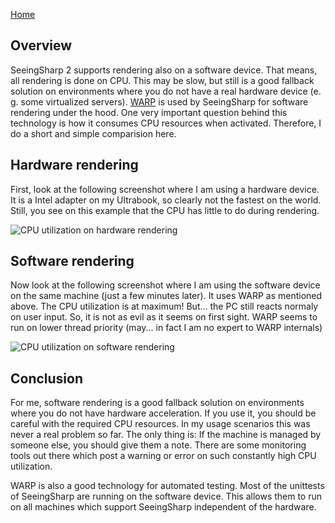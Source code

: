 [Home](README.md)

## Overview
SeeingSharp 2 supports rendering also on a software device. That means, all rendering is done on CPU. This may be slow, but still is a good fallback solution on environments where you do not have a real hardware device (e. g. some virtualized servers). [WARP](https://docs.microsoft.com/en-us/windows/win32/direct3darticles/directx-warp) is used by SeeingSharp for software rendering under the hood. One very important question behind this technology is how it consumes CPU resources when activated. Therefore, I do a short and simple comparision here.

## Hardware rendering
First, look at the following screenshot where I am using a hardware device. It is a Intel adapter on my Ultrabook, so clearly not the fastest on the world. Still, you see on this example that the CPU has little to do during rendering.

![CPU utilization on hardware rendering](images/CpuUsage_Hardware.png)

## Software rendering
Now look at the following screenshot where I am using the software device on the same machine (just a few minutes later). It uses WARP as mentioned above. The CPU utilization is at maximum! But... the PC still reacts normaly on user input. So, it is not as evil as it seems on first sight. WARP seems to run on lower thread priority (may... in fact I am no expert to WARP internals)

![CPU utilization on software rendering](images/CpuUsage_Software.png)

## Conclusion
For me, software rendering is a good fallback solution on environments where you do not have hardware acceleration. If you use it, you should be careful with the required CPU resources. In my usage scenarios this was never a real problem so far. The only thing is: If the machine is managed by someone else, you should give them a note. There are some monitoring tools out there which post a warning or error on such constantly high CPU utilization.

WARP is also a good technology for automated testing. Most of the unittests of SeeingSharp are running on the software device. This allows them to run on all machines which support SeeingSharp independent of the hardware.